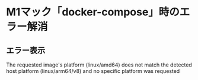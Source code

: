 # M1マック「docker-compose」時のエラー解消

## エラー表示
The requested image's platform (linux/amd64) does not match the detected host platform (linux/arm64/v8) and no specific platform was requested   

